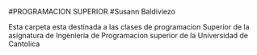 #PROGRAMACION SUPERIOR
#Susann Baldiviezo 

Esta carpeta esta destinada a las clases de programacion Superior de la asignatura de Ingenieria de Programacion superior de la Universidad de Cantolica 

